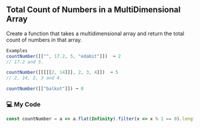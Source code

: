 ## Total Count of Numbers in a MultiDimensional Array

Create a function that takes a multidimensional array and return the total count of numbers in that array.
```js
Examples
countNumber([["", 17.2, 5, "edabit"]])  ➞ 2
// 17.2 and 5.

countNumber([[[[[2, 14]]], 2, 3, 4]])  ➞ 5
// 2, 14, 2, 3 and 4.

countNumber([["balkot"]]) ➞ 0
```
### :computer: My Code
```js
const countNumber = a => a.flat(Infinity).filter(x => x % 1 == 0).length;  
```
